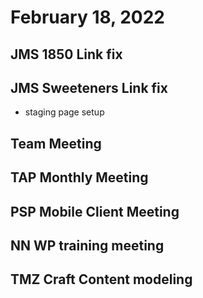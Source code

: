 # February 18, 2022

## JMS 1850 Link fix

## JMS Sweeteners Link fix
- staging page setup

## Team Meeting

## TAP Monthly Meeting

## PSP Mobile Client Meeting

## NN WP training meeting

## TMZ Craft Content modeling